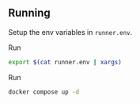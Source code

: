
## Running
Setup the env variables in `runner.env`.

Run
```bash
export $(cat runner.env | xargs)
```

Run
```bash
docker compose up -d
```
